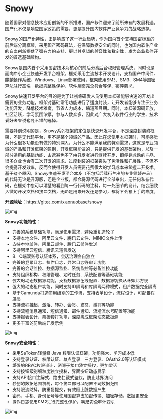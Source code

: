 # Snowy

随着国家对信息技术应用创新的不断推进，国产软件迎来了前所未有的发展机遇。国产化不仅是响应国家政策的需要，更是提升国内软件产业竞争力的战略选择。

Snowy的国产化特性，正是响应了这一行业趋势，作为国内首个支持国密标准的前后端分离框架，采用国产密码算法，在保障数据安全的同时，也为国内软件产业的自主创新提供了强有力的支持，更以其卓越的兼容性和稳定性，成为企业软件开发的首选基础架构。

Snowy是国内首个采用国密技术为核心的前后分离后台权限管理系统，同时也是面向中小企业快速开发平台框架。框架采用主流技术开发设计，支持国产中间件、麒麟操作系统、Windows、Linux部署使用，框架使用SM2、SM3、SM4等国密算法进行签名、数据完整性保护，软件层面完全符合等保、密评要求。

Snowy快速开发平台的目的是为了让初级研发人员使用本框架能够快速的开发出需要的业务功能，框架对基础常用功能进行了适度封装，让开发者能够专注于业务功能开发，降低技术难度，节省人力成本，缩短项目期。同时，本框架源码开放，社区活跃，学习氛围浓厚，参与人数众多，因此对广大初入软件行业的学生、技术爱好者来说也是不错的选择。

需要特别说明的是，Snowy系列框架的定位是快速开发平台，不是深度封装的框架，不是无代码平台，更不是某个领域的产品。因此在您使用本框架时，可能感觉为什么很多功能没有做的特别深入，为什么不能满足我的特别需求，这就是专业领域的产品和开发框架的区别，开发框架能做的，只是提供开发的基础架构，以及一部分通用的基础功能，永远避免不了由开发者进行继续开发，即便是成熟的产品，很多企业也会有二次开发的需求，过度封装的框架丧失了灵活性和扩展性，不但不会提高开发效率，反而会使得开发人员需要花费很大的学习成本来掌握二开技术。基于这个原因，Snowy快速开发平台本身（不包括后续衍生出的专业领域产品）的代码无论是开源版，还是企业版，都会将源代码进行全部奉出，无任何私有代码，在框架中您可以清楚的看到每一行代码的注释，每一处细节的设计，结合细致入微的开发文档和接口文档，无论是用来开发还是学习，都将不会有上手的难度。

**开源地址**：https://gitee.com/xiaonuobase/snowy

![img](https://fastly.jsdelivr.net/gh/LetengZzz/img@main/tc2/img202411212046116.jpeg)

**Snowy功能特性**：

- 完善的系统基础功能，满足使用需求，避免重复造轮子
- 支持本地文件、阿里云文件、腾讯云文件、MINIO文件上传
- 支持本地邮件、阿里云邮件、腾讯云邮件发送
- 支持阿里云短信、腾讯云短信发送
- B、C端双账号认证体系，会话治理各自独立
- 完善的登录日志、操作日志、异常日志等审计功能
- 完善的会话监控、数据源监控、系统监控等必备监控功能
- 支持组织机构、权限管理、定时任务、系统配置等基础功能
- 强大的动态数据源功能，支持数据源在线配置，数据源切换从未如此方便
- 强大的动态租户功能，同时支持ID隔离和库隔离两种模式，租户数据完全隔离
- 基于Camunda打造商用级别的工作流，支持表单设计，流程设计，可配置程度高
- 支持流程挂起、激活、转办、会签、或签、撤销等功能
- 支持流程消息通知、短信通知、邮件通知、流程流水号配置等功能
- 支持报表设计、票据套打功能，深度集成框架动态数据源
- 更多丰富的前后端开发示例

![img](https://fastly.jsdelivr.net/gh/LetengZzz/img@main/tc2/img202411212047223.jpeg)

 **Snowy安全特性**：

- 采用SaToken轻量级 Java 权限认证框架，功能强大、学习成本低
- 支持登录认证、权限认证、单点登录、三方登录、OAuth2.0等认证模式
- 增强的RBAC权限设计，资源于接口独立授权，更加灵活
- 支持按钮级别细粒度独立授权，界面按钮动态展示
- 支持API接口注解式、路由拦截式鉴权，防止越界访问
- 独创的数据范围机制，每个接口都可以配置不同数据范围
- 支持限流防抖，防重复提交，有效阻止脏数据产生
- 密码、手机、身份证号等使用国密算法加密传输、加密存储，数据更安全
- 操作日志使用SM2进行完整性保护，满足安全审计要求

![img](https://fastly.jsdelivr.net/gh/LetengZzz/img@main/tc2/img202411212047280.jpeg)
